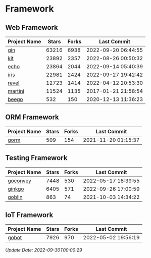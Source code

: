 # Framework

## Web Framework
| Project Name | Stars | Forks | Last Commit |
| ------------ | ----- | ----- | ----------- |
| [gin](https://github.com/gin-gonic/gin) | 63216 | 6938 | 2022-09-20 06:44:55 |
| [kit](https://github.com/go-kit/kit) | 23892 | 2357 | 2022-08-26 00:50:32 |
| [echo](https://github.com/labstack/echo) | 23864 | 2044 | 2022-09-14 05:40:39 |
| [iris](https://github.com/kataras/iris) | 22981 | 2424 | 2022-09-27 19:42:42 |
| [revel](https://github.com/revel/revel) | 12723 | 1414 | 2022-04-12 20:53:30 |
| [martini](https://github.com/go-martini/martini) | 11524 | 1135 | 2017-01-21 21:58:54 |
| [beego](https://github.com/astaxie/beego) | 532 | 150 | 2020-12-13 11:36:23 |

## ORM Framework
| Project Name | Stars | Forks | Last Commit |
| ------------ | ----- | ----- | ----------- |
| [gorm](https://github.com/jinzhu/gorm) | 509 | 154 | 2021-11-20 01:15:37 |

## Testing Framework
| Project Name | Stars | Forks | Last Commit |
| ------------ | ----- | ----- | ----------- |
| [goconvey](https://github.com/smartystreets/goconvey) | 7448 | 530 | 2022-05-17 18:39:55 |
| [ginkgo](https://github.com/onsi/ginkgo) | 6405 | 571 | 2022-09-26 17:00:59 |
| [goblin](https://github.com/franela/goblin) | 863 | 74 | 2021-10-03 14:34:22 |

## IoT Framework
| Project Name | Stars | Forks | Last Commit |
| ------------ | ----- | ----- | ----------- |
| [gobot](https://github.com/hybridgroup/gobot) | 7926 | 970 | 2022-05-02 19:56:19 |

*Update Date: 2022-09-30T00:00:29*